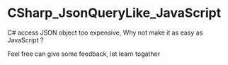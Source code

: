 # CSharp_JsonQueryLike_JavaScript


C# access JSON object too expensive,
Why not make it as easy as JavaScript ?


Feel free can give some feedback, let learn togather 
